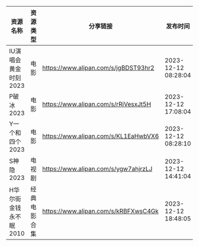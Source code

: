 | 资源名称          | 资源类型   | 分享链接                                 | 发布时间                |
| ------------- | ------ | ------------------------------------ | ------------------- |
| IU演唱会黄金时刻2023 | 电影     | https://www.alipan.com/s/jgBDST93hr2 | 2023-12-12 08:28:04 |
| P破冰2023       | 电影     | https://www.alipan.com/s/rRjVesxJt5H | 2023-12-12 17:08:04 |
| Y一个和四个2023    | 电影     | https://www.alipan.com/s/KL1EaHwbVX6 | 2023-12-12 08:28:10 |
| S神隐2023       | 电视剧    | https://www.alipan.com/s/ygw7ahjrzLJ | 2023-12-12 14:41:04 |
| H华尔街金钱永不眠2010 | 经典电影合集 | https://www.alipan.com/s/kRBFXwsC4Gk | 2023-12-12 18:48:05 |
